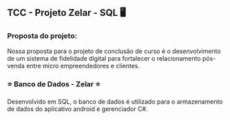 ## TCC - Projeto Zelar - SQL 🖥️
### Proposta do projeto:
Nossa proposta para o projeto de conclusão de curso é o desenvolvimento de um sistema de fidelidade digital para fortalecer o relacionamento pós-venda entre micro empreendedores e clientes.

### ⭐ Banco de Dados - Zelar ⭐
Desenvolvido em SQL, o banco de dados é utilizado para o armazenamento de dados do aplicativo android e gerenciador C#.
